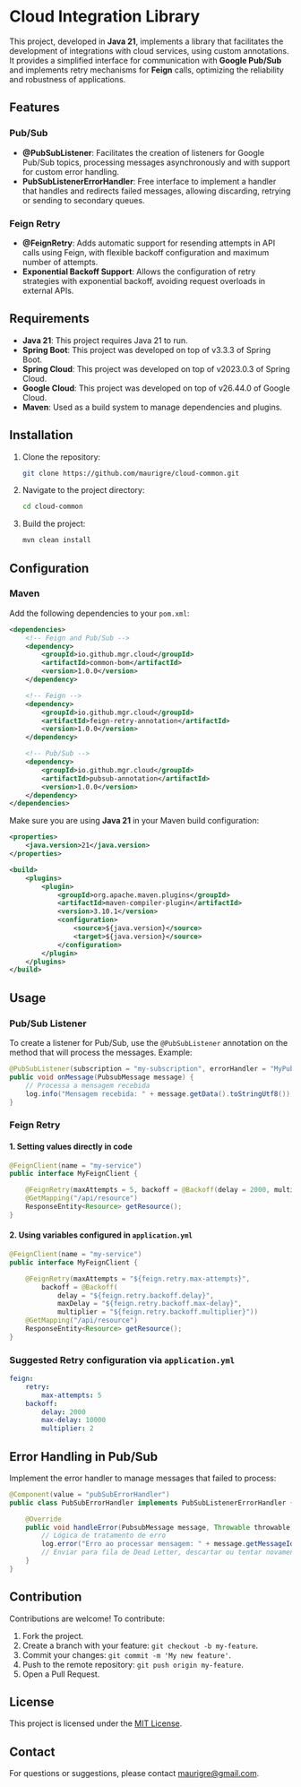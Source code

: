 
# Cloud Integration Library

This project, developed in **Java 21**, implements a library that facilitates the development of integrations with cloud services, using custom annotations. It provides a simplified interface for communication with **Google Pub/Sub** and implements retry mechanisms for **Feign** calls, optimizing the reliability and robustness of applications.

## Features

### Pub/Sub
- **@PubSubListener**: Facilitates the creation of listeners for Google Pub/Sub topics, processing messages asynchronously and with support for custom error handling.
- **PubSubListenerErrorHandler**: Free interface to implement a handler that handles and redirects failed messages, allowing discarding, retrying or sending to secondary queues.

### Feign Retry
- **@FeignRetry**: Adds automatic support for resending attempts in API calls using Feign, with flexible backoff configuration and maximum number of attempts.
- **Exponential Backoff Support**: Allows the configuration of retry strategies with exponential backoff, avoiding request overloads in external APIs.

## Requirements

- **Java 21**: This project requires Java 21 to run.
- **Spring Boot**: This project was developed on top of v3.3.3 of Spring Boot.
- **Spring Cloud**: This project was developed on top of v2023.0.3 of Spring Cloud.
- **Google Cloud**: This project was developed on top of v26.44.0 of Google Cloud.
- **Maven**: Used as a build system to manage dependencies and plugins.

## Installation

1. Clone the repository:

    ```bash
    git clone https://github.com/maurigre/cloud-common.git
    ```

2. Navigate to the project directory:

    ```bash
    cd cloud-common
    ```

3. Build the project:

    ```bash
    mvn clean install
    ```

## Configuration

### Maven
Add the following dependencies to your `pom.xml`:

```xml
<dependencies>
    <!-- Feign and Pub/Sub -->
    <dependency>
        <groupId>io.github.mgr.cloud</groupId>
        <artifactId>common-bom</artifactId>
        <version>1.0.0</version>
    </dependency>

    <!-- Feign -->
    <dependency>
        <groupId>io.github.mgr.cloud</groupId>
        <artifactId>feign-retry-annotation</artifactId>
        <version>1.0.0</version>
    </dependency>

    <!-- Pub/Sub -->
    <dependency>
        <groupId>io.github.mgr.cloud</groupId>
        <artifactId>pubsub-annotation</artifactId>
        <version>1.0.0</version>
    </dependency>
</dependencies>
```

Make sure you are using **Java 21** in your Maven build configuration:

```xml
<properties>
    <java.version>21</java.version>
</properties>

<build>
    <plugins>
        <plugin>
            <groupId>org.apache.maven.plugins</groupId>
            <artifactId>maven-compiler-plugin</artifactId>
            <version>3.10.1</version>
            <configuration>
                <source>${java.version}</source>
                <target>${java.version}</source>
            </configuration>
        </plugin>
    </plugins>
</build>
```

## Usage

### Pub/Sub Listener

To create a listener for Pub/Sub, use the `@PubSubListener` annotation on the method that will process the messages. Example:

```java
@PubSubListener(subscription = "my-subscription", errorHandler = "MyPubSubErrorHandler")
public void onMessage(PubsubMessage message) {
    // Processa a mensagem recebida
    log.info("Mensagem recebida: " + message.getData().toStringUtf8());
}
```

### Feign Retry

#### 1. Setting values directly in code

```java
@FeignClient(name = "my-service")
public interface MyFeignClient {

    @FeignRetry(maxAttempts = 5, backoff = @Backoff(delay = 2000, multiplier = 2))
    @GetMapping("/api/resource")
    ResponseEntity<Resource> getResource();
}
```

#### 2. Using variables configured in `application.yml`

```java
@FeignClient(name = "my-service")
public interface MyFeignClient {

    @FeignRetry(maxAttempts = "${feign.retry.max-attempts}",
        backoff = @Backoff(
            delay = "${feign.retry.backoff.delay}",
            maxDelay = "${feign.retry.backoff.max-delay}",
            multiplier = "${feign.retry.backoff.multiplier}"))
    @GetMapping("/api/resource")
    ResponseEntity<Resource> getResource();
}
```

### Suggested Retry configuration via `application.yml`

```yaml
feign:
    retry:
        max-attempts: 5
    backoff:
        delay: 2000
        max-delay: 10000
        multiplier: 2
```

## Error Handling in Pub/Sub

Implement the error handler to manage messages that failed to process:

```java
@Component(value = "pubSubErrorHandler")
public class PubSubErrorHandler implements PubSubListenerErrorHandler {

    @Override
    public void handleError(PubsubMessage message, Throwable throwable) {
        // Lógica de tratamento de erro
        log.error("Erro ao processar mensagem: " + message.getMessageId(), throwable);
        // Enviar para fila de Dead Letter, descartar ou tentar novamente
    }
}
```
## Contribution

Contributions are welcome! To contribute:

1. Fork the project.
2. Create a branch with your feature: `git checkout -b my-feature`.
3. Commit your changes: `git commit -m 'My new feature'`.
4. Push to the remote repository: `git push origin my-feature`.
5. Open a Pull Request.

## License

This project is licensed under the [MIT License](LICENSE).

## Contact

For questions or suggestions, please contact [maurigre@gmail.com](mailto:maurigre@gmail.com).
